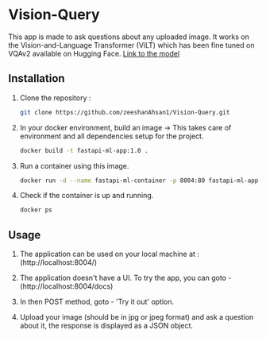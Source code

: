 # Vision-Query

This app is made to ask questions about any uploaded image. It works on the Vision-and-Language Transformer (ViLT) which has been fine tuned on VQAv2 available on Hugging Face. [Link to the model](https://huggingface.co/dandelin/vilt-b32-finetuned-vqa)

## Installation

1. Clone the repository :

   ```sh
   git clone https://github.com/zeeshanAhsan1/Vision-Query.git

   ```

2. In your docker environment, build an image -> This takes care of environment and all dependencies setup for the project.

   ```sh
   docker build -t fastapi-ml-app:1.0 .

   ```

3. Run a container using this image.

   ```sh
   docker run -d --name fastapi-ml-container -p 8004:80 fastapi-ml-app:1.0

   ```

4. Check if the container is up and running.

   ```sh
   docker ps

   ```

## Usage

1. The application can be used on your local machine at : (http://localhost:8004/)

2. The application doesn't have a UI. To try the app, you can goto - (http://localhost:8004/docs)

3. In then POST method, goto - 'Try it out' option.

4. Upload your image (should be in jpg or jpeg format) and ask a question about it, the response is displayed as a JSON object.
